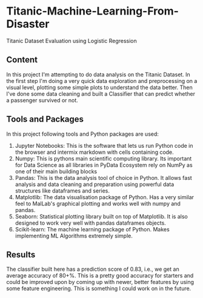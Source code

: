 # Titanic-Machine-Learning-From-Disaster
Titanic Dataset Evaluation using Logistic Regression

## Content
In this project I'm attempting to do data analysis on the Titanic Dataset. In the first step I'm doing a very quick data exploration and preprocessing on a visual level, plotting some simple plots to understand the data better. Then I've done some data cleaning and built a Classifier that can predict whether a passenger survived or not.

## Tools and Packages
In this project following tools and Python packages are used:

1. Jupyter Notebooks: This is the software that lets us run Python code in the browser and intermix markdown with cells containing code.
2. Numpy: This is pythons main scientific computing library. Its important for Data Science as all libraries in PyData Ecosystem rely on NumPy as one of their main building blocks
3. Pandas: This is the data analysis tool of choice in Python. It allows fast analysis and data cleaning and preparation using powerful data structures like dataframes and series.
4. Matplotlib: The data visualisation package of Python. Has a very similar feel to MalLab's graphical plotting and works well with numpy and pandas.
5. Seaborn: Statistical plotting library built on top of Matplotlib. It is also designed to work very well with pandas dataframes objects.
6. Scikit-learn: The machine learning package of Python. Makes implementing ML Algorithms extremely simple.

## Results
 The classifier built here has a prediction score of 0.83, i.e., we get an average accuracy of 80+%. This is a pretty good accuracy for starters and could be improved upon by coming up with newer, better features by using some feature engineering. This is something I could work on in the future.
